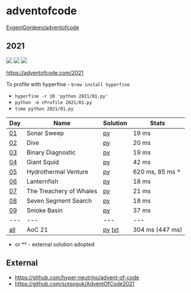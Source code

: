 # adventofcode

[EvgeniGordeev/adventofcode](https://github.com/EvgeniGordeev/adventofcode)

## 2021

![](https://img.shields.io/badge/stars%20⭐-18-yellow)
![](https://img.shields.io/badge/day%20📅-20-blue)
![](https://img.shields.io/badge/days%20completed-9-red)

https://adventofcode.com/2021

To profile with hyperfine - ```brew install hyperfine```

* ```hyperfine -r 10 'python 2021/01.py'```
* ```python -m cProfile 2021/01.py```
* ```time python 2021/01.py```

| Day                                       | Name                    | Solution                                  | Stats           |
|-------------------------------------------|-------------------------|-------------------------------------------|-----------------|
| [01](https://adventofcode.com/2021/day/1) | Sonar Sweep             | [py](2021/01.py)                          | 19 ms           |
| [02](https://adventofcode.com/2021/day/2) | Dive                    | [py](2021/02.py)                          | 20 ms           |
| [03](https://adventofcode.com/2021/day/3) | Binary Diagnostic       | [py](2021/03.py)                          | 19 ms           |
| [04](https://adventofcode.com/2021/day/4) | Giant Squid             | [py](2021/04.py)                          | 42 ms           |
| [05](https://adventofcode.com/2021/day/5) | Hydrothermal Venture    | [py](2021/05.py)                          | 620 ms, 85 ms * |
| [06](https://adventofcode.com/2021/day/6) | Lanternfish             | [py](2021/06.py)                          | 18 ms           |
| [07](https://adventofcode.com/2021/day/7) | The Treachery of Whales | [py](2021/07.py)                          | 21 ms           |
| [08](https://adventofcode.com/2021/day/8) | Seven Segment Search    | [py](2021/08.py)                          | 18 ms           |
| [09](https://adventofcode.com/2021/day/9) | Smoke Basin             | [py](2021/09.py)                          | 37 ms           |
| ---                                       | ---                     | ---                                       | ---             |
| [all](https://adventofcode.com/2021)      | AoC 21                  | [py](2021/all.py) [txt](2021/answers.txt) | 304 ms (447 ms) |

* or ** - external solution adopted

## External

* https://github.com/hyper-neutrino/advent-of-code
* https://github.com/sotsoguk/AdventOfCode2021